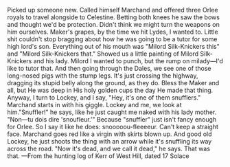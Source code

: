 Picked up someone new. Called himself Marchand and offered three Orlee royals to travel alongside to Celestine. Betting both knees he saw the bows and thought we'd be protection. Didn't think we might turn the weapons on him ourselves. Maker's grapes, by the time we hit Lydes, I wanted to. Little shit couldn't stop bragging about how he was going to be a tutor for some high lord's son. Everything out of his mouth was "Milord Silk-Knickers this" and "Milord Silk-Knickers that."
Showed us a little painting of Milord Silk-Knickers and his lady. Milord I wanted to punch, but the rump on milady—I'd like to tutor that.
And then going through the Dales, we see one of those long-nosed pigs with the stump legs. It's just crossing the highway, dragging its stupid belly along the ground, as they do. Bless the Maker and all, but He was deep in His holy golden cups the day He made that thing.
Anyway, I turn to Lockey, and I say, "Hey, it's one of them snufflers."
Marchand starts in with his giggle. Lockey and me, we look at him."Snuffler!" he says, like he just caught me naked with his lady mother. "Non—tu dois dire 'snoufleur.'" Because "snuffler" just isn't fancy enough for Orlee. So I say it like he does: snooooou-fleeeeur. Can't keep a straight face. Marchand goes red like a virgin with skirts blown up. And good old Lockey, he just shoots the thing with an arrow while it's snuffling its way across the road.
"Now it's dead, and we call it dead," he says. That was that.
—From the hunting log of Kerr of West Hill, dated 17 Solace